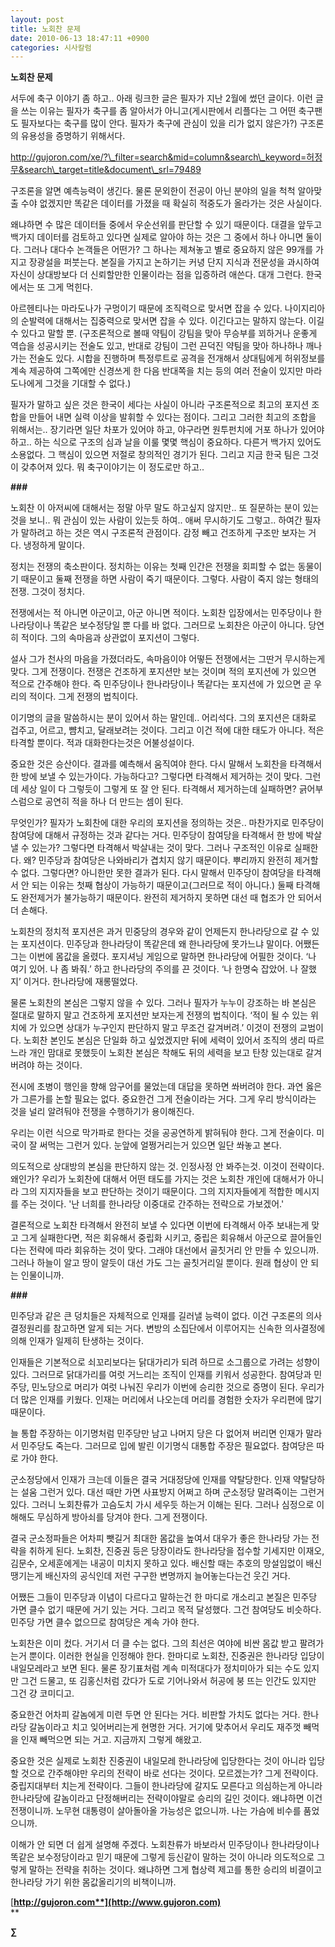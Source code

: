 ```yaml
---
layout: post
title: 노회찬 문제
date: 2010-06-13 18:47:11 +0900
categories: 시사칼럼
---
```

**노회찬 문제**



서두에 축구 이야기 좀 하고.. 아래 링크한 글은 필자가 지난 2월에 썼던 글이다. 이런 글을 쓰는 이유는 필자가 축구를 좀 알아서가 아니고(게시판에서 리플다는 그 어떤 축구팬도 필자보다는 축구를 많이 안다. 필자가 축구에 관심이 있을 리가 없지 않은가?) 구조론의 유용성을 증명하기 위해서다.



http://gujoron.com/xe/?\_filter=search&mid=column&search\_keyword=허정무&search\_target=title&document\_srl=79489



구조론을 알면 예측능력이 생긴다. 물론 문외한이 전공이 아닌 분야의 일을 척척 알아맞출 수야 없겠지만 똑같은 데이터를 가졌을 때 확실히 적중도가 올라가는 것은 사실이다. 



왜냐하면 수 많은 데이터들 중에서 우순선위를 판단할 수 있기 때문이다. 대결을 앞두고 백가지 데이터를 검토하고 있다면 실제로 알아야 하는 것은 그 중에서 하나 아니면 둘이다. 그러나 대다수 논객들은 어떤가? 그 하나는 제쳐놓고 별로 중요하지 않은 99개를 가지고 장광설을 퍼붓는다. 본질을 가지고 논하기는 커녕 단지 지식과 전문성을 과시하여 자신이 상대방보다 더 신뢰할만한 인물이라는 점을 입증하려 애쓴다. 대개 그런다. 한국에서는 또 그게 먹힌다.



아르헨티나는 마라도나가 구멍이기 때문에 조직력으로 맞서면 잡을 수 있다. 나이지리아의 순발력에 대해서는 집중력으로 맞서면 잡을 수 있다. 이긴다고는 말하지 않는다. 이길 수 있다고 말할 뿐. (구조론적으로 볼때 약팀이 강팀을 맞아 무승부를 꾀하거나 운좋게 역습을 성공시키는 전술도 있고, 반대로 강팀이 그런 끈덕진 약팀을 맞아 하나하나 깨나가는 전술도 있다. 시합을 진행하며 특정루트로 공격을 전개해서 상대팀에게 허위정보를 계속 제공하여 그쪽에만 신경쓰게 한 다음 반대쪽을 치는 등의 여러 전술이 있지만 마라도나에게 그것을 기대할 수 없다.)



필자가 말하고 싶은 것은 한국이 세다는 사실이 아니라 구조론적으로 최고의 포지션 조합을 만들어 내면 실력 이상을 발휘할 수 있다는 점이다. 그리고 그러한 최고의 조합을 위해서는.. 장기라면 일단 차포가 있어야 하고, 야구라면 원투펀치에 거포 하나가 있어야 하고.. 하는 식으로 구조의 심과 날을 이룰 몇몇 핵심이 중요하다. 다른거 백가지 있어도 소용없다. 그 핵심이 있으면 저절로 창의적인 경기가 된다. 그리고 지금 한국 팀은 그것이 갖추어져 있다. 뭐 축구이야기는 이 정도로만 하고..



**###**



노회찬 이 아저씨에 대해서는 정말 아무 말도 하고싶지 않지만.. 또 질문하는 분이 있는 것을 보니.. 뭐 관심이 있는 사람이 있는듯 하여.. 애써 무시하기도 그렇고.. 하여간 필자가 말하려고 하는 것은 역시 구조론적 관점이다. 감정 빼고 건조하게 구조만 보자는 거다. 냉정하게 말이다.



정치는 전쟁의 축소판이다. 정치하는 이유는 첫째 인간은 전쟁을 회피할 수 없는 동물이기 때문이고 둘째 전쟁을 하면 사람이 죽기 때문이다. 그렇다. 사람이 죽지 않는 형태의 전쟁. 그것이 정치다. 



전쟁에서는 적 아니면 아군이고, 아군 아니면 적이다. 노회찬 입장에서는 민주당이나 한나라당이나 똑같은 보수정당일 뿐 다를 바 없다. 그러므로 노회찬은 아군이 아니다. 당연히 적이다. 그의 속마음과 상관없이 포지션이 그렇다.



설사 그가 천사의 마음을 가졌더라도, 속마음이야 어떻든 전쟁에서는 그딴거 무시하는게 맞다. 그게 전쟁이다. 전쟁은 건조하게 포지션만 보는 것이며 적의 포지션에 가 있으면 적으로 간주해야 한다. 즉 민주당이나 한나라당이나 똑같다는 포지션에 가 있으면 곧 우리의 적이다. 그게 전쟁의 법칙이다.



이기명의 글을 말씀하시는 분이 있어서 하는 말인데.. 어리석다. 그의 포지션은 대화로 겁주고, 어르고, 뺨치고, 달래보려는 것이다. 그리고 이건 적에 대한 태도가 아니다. 적은 타격할 뿐이다. 적과 대화한다는것은 어불성설이다.



중요한 것은 승산이다. 결과를 예측해서 움직여야 한다. 다시 말해서 노회찬을 타격해서 한 방에 보낼 수 있는가이다. 가능하다고? 그렇다면 타격해서 제거하는 것이 맞다. 그런데 세상 일이 다 그렇듯이 그렇게 또 잘 안 된다. 타격해서 제거하는데 실패하면? 긁어부스럼으로 공연히 적을 하나 더 만드는 셈이 된다.



무엇인가? 필자가 노회찬에 대한 우리의 포지션을 정의하는 것은.. 마찬가지로 민주당이 참여당에 대해서 규정하는 것과 같다는 거다. 민주당이 참여당을 타격해서 한 방에 박살낼 수 있는가? 그렇다면 타격해서 박살내는 것이 맞다. 그러나 구조적인 이유로 실패한다. 왜? 민주당과 참여당은 나와바리가 겹치지 않기 때문이다. 뿌리까지 완전히 제거할 수 없다. 그렇다면? 아니한만 못한 결과가 된다. 다시 말해서 민주당이 참여당을 타격해서 안 되는 이유는 첫째 협상이 가능하기 때문이고(그러므로 적이 아니다.) 둘째 타격해도 완전제거가 불가능하기 때문이다. 완전히 제거하지 못하면 대선 때 협조가 안 되어서 더 손해다.



노회찬의 정치적 포지션은 과거 민중당의 경우와 같이 언제든지 한나라당으로 갈 수 있는 포지션이다. 민주당과 한나라당이 똑같은데 왜 한나라당에 못가느냐 말이다. 어쨌든 그는 이번에 몸값을 올렸다. 포지셔닝 게임으로 말하면 한나라당에 어필한 것이다. ‘나 여기 있어. 나 좀 봐줘.’ 하고 한나라당의 주의를 끈 것이다. ‘나 한명숙 잡았어. 나 잘했지’ 이거다. 한나라당에 재롱떨었다.



물론 노회찬의 본심은 그렇지 않을 수 있다. 그러나 필자가 누누이 강조하는 바 본심은 절대로 말하지 말고 건조하게 포지션만 보자는게 전쟁의 법칙이다. ‘적이 될 수 있는 위치에 가 있으면 상대가 누구인지 판단하지 말고 무조건 갈겨버려.’ 이것이 전쟁의 교범이다. 노회찬 본인도 본심은 단일화 하고 싶었겠지만 뒤에 세력이 있어서 조직의 생리 따르느라 개인 맘대로 못했듯이 노회찬 본심은 착해도 뒤의 세력을 보고 탄창 있는대로 갈겨버려야 하는 것이다.



전시에 초병이 행인을 향해 암구어를 물었는데 대답을 못하면 쏴버려야 한다. 과연 옳은가 그른가를 논할 필요는 없다. 중요한건 그게 전술이라는 거다. 그게 우리 방식이라는 것을 널리 알려둬야 전쟁을 수행하기가 용이해진다. 



우리는 이런 식으로 막가파로 한다는 것을 공공연하게 밝혀둬야 한다. 그게 전술이다. 미국이 잘 써먹는 그런거 있다. 눈앞에 얼쩡거리는거 있으면 일단 쏴놓고 본다. 



의도적으로 상대방의 본심을 판단하지 않는 것. 인정사정 안 봐주는것. 이것이 전략이다. 왜인가? 우리가 노회찬에 대해서 어떤 태도를 가지는 것은 노회찬 개인에 대해서가 아니라 그의 지지자들을 보고 판단하는 것이기 때문이다. 그의 지지자들에게 적합한 메시지를 주는 것이다. '난 너희를 한나라당 이중대로 간주하는 전략으로 가보겠어.' 



결론적으로 노회찬 타격해서 완전히 보낼 수 있다면 이번에 타격해서 아주 보내는게 맞고 그게 실패한다면, 적은 회유해서 중립화 시키고, 중립은 회유해서 아군으로 끌어들인다는 전략에 따라 회유하는 것이 맞다. 그래야 대선에서 골칫거리 안 만들 수 있으니까. 그러나 하늘이 알고 땅이 알듯이 대선 가도 그는 골칫거리일 뿐이다. 원래 협상이 안 되는 인물이니까.



**###**



민주당과 같은 큰 덩치들은 자체적으로 인재를 길러낼 능력이 없다. 이건 구조론의 의사결정원리를 참고하면 알게 되는 거다. 변방의 소집단에서 이루어지는 신속한 의사결정에 의해 인재가 일제히 탄생하는 것이다. 



인재들은 기본적으로 쇠꼬리보다는 닭대가리가 되려 하므로 소그룹으로 가려는 성향이 있다. 그러므로 닭대가리를 여럿 거느리는 조직이 인재를 키워서 성공한다. 참여당과 민주당, 민노당으로 머리가 여럿 나눠진 우리가 이번에 승리한 것으로 증명이 된다. 우리가 더 많은 인재를 키웠다. 인재는 머리에서 나오는데 머리를 경험한 숫자가 우리편에 많기 때문이다.



늘 통합 주장하는 이기명처럼 민주당만 남고 나머지 당은 다 없어져 버리면 인재가 말라서 민주당도 죽는다. 그러므로 입에 발린 이기명식 대통합 주장은 필요없다. 참여당은 따로 가야 한다.



군소정당에서 인재가 크는데 이들은 결국 거대정당에 인재를 약탈당한다. 인재 약탈당하는 설움 그런거 있다. 대선 때만 가면 사표방지 어쩌고 하며 군소정당 말려죽이는 그런거 있다. 그러니 노회찬류가 고슴도치 가시 세우듯 하는거 이해는 된다. 그러나 심정으로 이해해도 무심하게 방아쇠를 당겨야 한다. 그게 전쟁이다.



결국 군소정파들은 어차피 뺏길거 최대한 몸값을 높여서 대우가 좋은 한나라당 가는 전략을 취하게 된다. 노회찬, 진중권 등은 당장이라도 한나라당을 접수할 기세지만 이재오, 김문수, 오세훈에게는 내공이 미치지 못하고 있다. 배신할 때는 추호의 망설임없이 배신 땡기는게 배신자의 공식인데 저런 구구한 변명까지 늘어놓는다는건 웃긴 거다.



어쨌든 그들이 민주당과 이념이 다르다고 말하는건 한 마디로 개소리고 본질은 민주당 가면 클수 없기 때문에 거기 있는 거다. 그리고 목적 달성했다. 그건 참여당도 비슷하다. 민주당 가면 클수 없으므로 참여당은 계속 가야 한다. 



노회찬은 이미 컸다. 거기서 더 클 수는 없다. 그의 최선은 여야에 비싼 몸값 받고 팔려가는거 뿐이다. 이러한 현실을 인정해야 한다. 한마디로 노회찬, 진중권은 한나라당 입당이 내일모레라고 보면 된다. 물론 장기표처럼 계속 미적대다가 정치미아가 되는 수도 있지만 그건 드물고, 또 김홍신처럼 갔다가 도로 기어나와서 허공에 붕 뜨는 인간도 있지만 그건 걍 코미디고. 



중요한건 어차피 갈놈에게 미련 두면 안 된다는 거다. 비판할 가치도 없다는 거다. 한나라당 갈놈이라고 치고 잊어버리는게 현명한 거다. 거기에 맞추어서 우리도 재주껏 빼먹을 인재 빼먹으면 되는 거고. 지금까지 그렇게 해왔고.



중요한 것은 실제로 노회찬 진중권이 내일모레 한나라당에 입당한다는 것이 아니라 입당할 것으로 간주해야만 우리의 전략이 바로 선다는 것이다. 모르겠는가? 그게 전략이다. 중립지대부터 치는게 전략이다. 그들이 한나라당에 갈지도 모른다고 의심하는게 아니라 한나라당에 갈놈이라고 단정해버리는 전략이야말로 승리의 길인 것이다. 왜냐하면 이건 전쟁이니까. 노무현 대통령이 살아돌아올 가능성은 없으니까. 나는 가슴에 비수를 품었으니까.



이해가 안 되면 더 쉽게 설명해 주겠다. 노회찬류가 바보라서 민주당이나 한나라당이나 똑같은 보수정당이라고 믿기 때문에 그렇게 등신같이 말하는 것이 아니라 의도적으로 그렇게 말하는 전략을 취하는 것이다. 왜냐하면 그게 협상력 제고를 통한 승리의 비결이고 한나라당 가기 위한 몸값올리기의 비책이니까.









[**http://gujoron.com**](http://www.gujoron.com)**  
** 

**∑**
